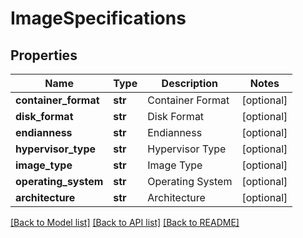 # ImageSpecifications

## Properties
Name | Type | Description | Notes
------------ | ------------- | ------------- | -------------
**container_format** | **str** | Container Format | [optional] 
**disk_format** | **str** | Disk Format | [optional] 
**endianness** | **str** | Endianness | [optional] 
**hypervisor_type** | **str** | Hypervisor Type | [optional] 
**image_type** | **str** | Image Type | [optional] 
**operating_system** | **str** | Operating System | [optional] 
**architecture** | **str** | Architecture | [optional] 

[[Back to Model list]](../README.md#documentation-for-models) [[Back to API list]](../README.md#documentation-for-api-endpoints) [[Back to README]](../README.md)


